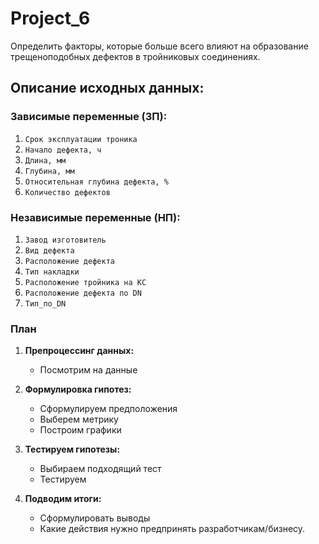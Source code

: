 # Project_6
Определить факторы, которые больше всего влияют на образование трещеноподобных дефектов в тройниковых соединениях.

## Описание исходных данных:

### Зависимые переменные (ЗП):
1. `Срок эксплуатации троника`
1. `Начало дефекта, ч`
1. `Длина, мм`
1. `Глубина, мм`
1. `Относительная глубина дефекта, %`
1. `Количество дефектов`


### Независимые переменные (НП):
1. `Завод изготовитель`
1. `Вид дефекта`
1. `Расположение дефекта` 
1. `Тип накладки`
1. `Расположение тройника на КС`
1. `Расположение дефекта по DN`
1. `Тип_по_DN`

### План

1. **Препроцессинг данных:**
    - Посмотрим на данные
    
    
2. **Формулировка гипотез:**
    - Сформулируем предположения
    - Выберем метрику
    - Построим графики

    
3. **Тестируем гипотезы:**
     - Выбираем подходящий тест
     - Тестируем
     
     
4. **Подводим итоги:**
    - Сформулировать выводы
    - Какие действия нужно предпринять разработчикам/бизнесу.
